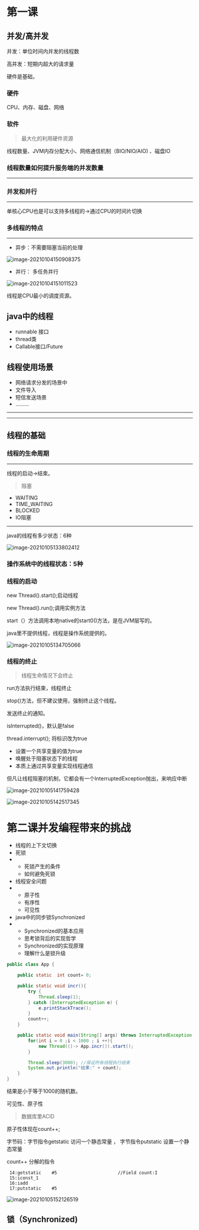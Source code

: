 # 第一课

## 并发/高并发

并发：单位时间内并发的线程数

高并发：短期内超大的请求量

硬件是基础，

### 硬件

CPU、内存、磁盘、网络

### 软件

> 最大化的利用硬件资源

线程数量、JVM内存分配大小、网络通信机制（BIO/NIO/AIO) 、磁盘IO

### 线程数量如何提升服务端的并发数量

------



### 并发和并行

------

单核心CPU也是可以支持多线程的->通过CPU的时间片切换

### 多线程的特点

------

- 异步：不需要阻塞当前的处理

![image-20210104150908375](C:\Users\xsk\AppData\Roaming\Typora\typora-user-images\image-20210104150908375.png)

- 并行： 多任务并行

![image-20210104151011523](C:\Users\xsk\AppData\Roaming\Typora\typora-user-images\image-20210104151011523.png)

线程是CPU最小的调度资源。



## java中的线程

- runnable 接口
- thread类
- Callable接口/Future

## 线程使用场景

- 网络请求分发的场景中
- 文件导入
- 短信发送场景
- .........

----------------------------------------------------------------------------------------------------------------------

-------------------------------------------------------------------------------------------------------------------

## 线程的基础

### 线程的生命周期

---

线程的启动->结束。



> 阻塞

- WAITING
- TIME_WAITING
- BLOCKED
- IO阻塞

---

java的线程有多少状态：6种

![image-20210105133802412](C:\Users\xsk\AppData\Roaming\Typora\typora-user-images\image-20210105133802412.png)

### 操作系统中的线程状态：5种



### 线程的启动

new Thread().start();启动线程

new Thread().run();调用实例方法

start（）方法调用本地native的start0()方法，是在JVM层写的。

java里不提供线程，线程是操作系统提供的。

![image-20210105134705066](C:\learn\微服务\processon\image-20210105134705066.png)

### 线程的终止

> 线程生命情况下会终止

run方法执行结束，线程终止

stop()方法，但不建议使用，强制终止这个线程。

发送终止的通知。

isInterrupted()，默认是false

thread.interrupt(); 将标识改为true

- 设置一个共享变量的值为true
- 唤醒处于阻塞状态下的线程
- 本质上通过共享变量实现线程通信

但凡让线程阻塞的机制，它都会有一个InterruptedException抛出，来响应中断

![image-20210105141759428](C:\learn\微服务\processon\image-20210105141759428.png)

![image-20210105142517345](C:\learn\微服务\processon\image-20210105142517345.png)



# 第二课并发编程带来的挑战

- 线程的上下文切换
- 死锁
- - 死锁产生的条件
  - 如何避免死锁
- 线程安全问题
- - 原子性
  - 有序性
  - 可见性
- java中的同步锁Synchronized
- - Synchronized的基本应用
  - 思考锁背后的实现哲学
  - Synchronized的实现原理
  - 理解什么是锁升级

```java
public class App {

    public static  int count= 0;

    public static void incr(){
        try {
            Thread.sleep(1);
        } catch (InterruptedException e) {
            e.printStackTrace();
        }
        count++;
    }

    public static void main(String[] args) throws InterruptedException {
        for(int i = 0 ;i < 1000 ; i ++){
            new Thread(()-> App.incr()).start();
        }

        Thread.sleep(3000); //保证所有线程执行结束
        System.out.println("结果:" + count);
    }
}
```

结果是小于等于1000的随机数。

可见性、原子性

> 数据库里ACID

原子性体现在count++;

字节码：字节指令getstatic 访问一个静态常量  ， 字节指令putstatic 设置一个静态常量

count++ 分解的指令

```
 14:getstatic    #5                       //Field count:I
 15:iconst_1
 16:iadd
 17:putstatic    #5
```

![image-20210105152126519](C:\learn\微服务\processon\image-20210105152126519.png)

## 锁（Synchronized)



























